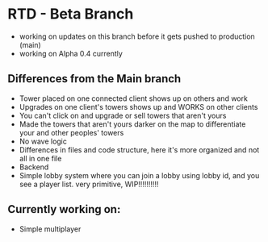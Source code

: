 # RTD - Beta Branch
- working on updates on this branch before it gets pushed to production (main)
- working on Alpha 0.4 currently

## Differences from the Main branch 
- Tower placed on one connected client shows up on others and work
- Upgrades on one client's towers shows up and WORKS on other clients
- You can't click on and upgrade or sell towers that aren't yours
- Made the towers that aren't yours darker on the map to differentiate your and other peoples' towers
- No wave logic
- Differences in files and code structure, here it's more organized and not all in one file
- Backend
- Simple lobby system where you can join a lobby using lobby id, and you see a player list. very primitive, WIP!!!!!!!!!!

## Currently working on:
- Simple multiplayer